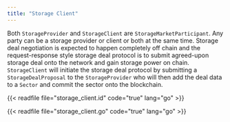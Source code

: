 ```yaml
---
title: "Storage Client"
---
```


Both `StorageProvider` and `StorageClient` are `StorageMarketParticipant`. Any party can be a storage provider or client or both at the same time. Storage deal negotiation is expected to happen completely off chain and the request-response style storage deal protocol is to submit agreed-upon storage deal onto the network and gain storage power on chain. `StorageClient` will initiate the storage deal protocol by submitting a `StorageDealProposal` to the `StorageProvider` who will then add the deal data to a `Sector` and commit the sector onto the blockchain.

{{< readfile file="storage_client.id" code="true" lang="go" >}}

{{< readfile file="storage_client.go" code="true" lang="go" >}}

<!-- # Storage Client State Machine -->
